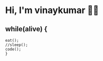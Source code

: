 
# Hi, I'm vinaykumar 👋🏾 


## while(alive) {
    eat();
    //sleep();
    code();
    }

<!-- <center>

<source 
  srcset="https://github-readme-stats.vercel.app/api?username=VinayKumar8919&show_icons=true&theme=dark"
  media="(prefers-color-scheme: dark)"
/>
<source
  srcset="https://github-readme-stats.vercel.app/api?username=Vinaykumar8919&show_icons=true"
  media="(prefers-color-scheme: light), (prefers-color-scheme: no-preference)"
/>
<img src="https://github-readme-stats.vercel.app/api?username=Vinaykumar8919&show_icons=true" />
</center>
 -->
